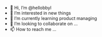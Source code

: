 - 👋 Hi, I’m @hellobbyl
- 👀 I’m interested in new things
- 🌱 I’m currently learning product managing
- 💞️ I’m looking to collaborate on ...
- 📫 How to reach me ...

<!---
hellobbyl/hellobbyl is a ✨ special ✨ repository because its `README.md` (this file) appears on your GitHub profile.
You can click the Preview link to take a look at your changes.
--->
